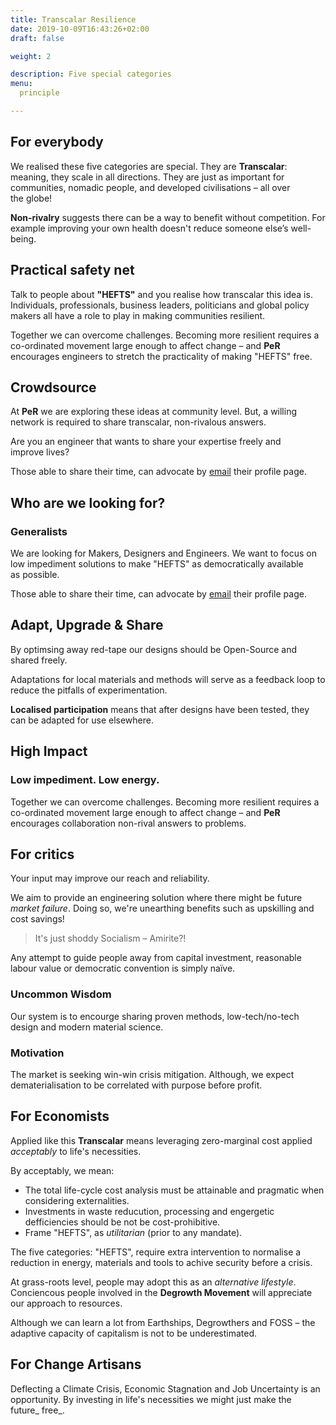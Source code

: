 ```yaml
---
title: Transcalar Resilience
date: 2019-10-09T16:43:26+02:00
draft: false

weight: 2

description: Five special categories 
menu:
  principle

---
```


<!--# Policy, Practice &amp; Purpose-->

<!--# Reimagine:&nbsp;Purpose-->

<!--# Practical safety&nbsp;net-->

## For&nbsp;everybody

We realised these five categories are special. They are **Transcalar**: meaning, they scale in all directions. They are just as important for communities, nomadic people, and developed civilisations – all over the&nbsp;globe!

**Non-rivalry** suggests there can be a way to benefit without competition. For example improving your own health doesn't reduce someone else’s&nbsp;well-being. 

<!-- Can we start to reinforce people's well-being in a free low-energy way? -->

## Practical safety net

Talk to people about **"HEFTS"** and you realise how transcalar this idea is. Individuals, professionals, business leaders, politicians and global policy makers all have a role to play in making communities resilient. 

Together we can overcome challenges. Becoming more resilient requires a co-ordinated movement large enough to affect change – and **PeR** encourages engineers to stretch the practicality of making "HEFTS" free.

## Crowdsource

At **PeR** we are exploring these ideas at community&nbsp;level. But, a willing network is required to share transcalar, non-rivalous answers. <!-- People make the difference – _how can you take this idea&nbsp;further?_ -->

Are you an engineer that wants to share your expertise freely and improve&nbsp;lives?

Those able to share their time, can advocate by [email](mailto:fairtech@pm.me) their profile&nbsp;page.

<!--[email](https://rvo.lt/contact)-->
<!--[email]({{ .Site.BaseURL }}contact)-->

<!--## Who should join?-->

## Who&nbsp;are we looking&nbsp;for?

### Generalists

We are looking for Makers, Designers and Engineers. We want to focus on <!--low impact, low maintainence,--> low&nbsp;impediment solutions to make "HEFTS" as democratically available as&nbsp;possible.

Those able to share their time, can advocate by [email](mailto:fairtech@pm.me) their profile&nbsp;page.

## Adapt, Upgrade &amp;&nbsp;Share

By optimsing away red-tape our designs should be Open-Source and shared freely. 

Adaptations for local materials and methods will serve as a feedback loop to reduce the pitfalls of&nbsp;experimentation. 

**Localised&nbsp;participation** means that after designs have been tested, they can be adapted for use&nbsp;elsewhere. 

<!--Together we can overcome challenges. -->

<!--
## Global fix

Making adaptive designs will be unlike the original due to local resources and tools. But design implementation that anticipate adaptation means we can act before crisis hits.-->

<!--## Make it&nbsp;work-->

## High&nbsp;Impact

### <!--Low&nbsp;maintainence. -->Low&nbsp;impediment. Low&nbsp;energy.

Together we can overcome challenges. Becoming more resilient requires a co-ordinated movement large enough to affect change – and **PeR** encourages collaboration non-rival answers to&nbsp;problems.

## For&nbsp;critics

Your input may improve our&nbsp;reach and&nbsp;reliability. 

We aim to provide an engineering solution where there might be future _market&nbsp;failure_. Doing so, we're unearthing benefits such as upskilling and cost&nbsp;savings! 

> It's just shoddy Socialism&nbsp;–&nbsp;Amirite?!

Any attempt to guide people away from capital investment, reasonable labour value or democratic convention is simply&nbsp;naïve.

<!--Our system is to encourge sharing proven low/no-tech design, uncommon wisdom and executing projects using modern&nbsp;principles.-->

### Uncommon&nbsp;Wisdom

Our system is to encourge sharing proven methods, low-tech/no-tech design and modern material&nbsp;science.

### Motivation

The market is seeking win-win crisis&nbsp;mitigation. Although, we expect dematerialisation to be correlated with purpose before&nbsp;profit.

<!--Why not prepare to avoid unecessary discomfort?-->

<!--
## For&nbsp;entreprenures

Any _actual_ innovation should be assessed if a patent is worth the investment. Considering what we've learned from entreprenureship in SZ, in practice defending ideas can be costly and their value is easier to realise as bargaining chips during funding&nbsp;rounds – or as the final word in an exit&nbsp;strategy.

-->

<!--

"sharing economy"
Design for simple&nbsp;living.

-->
<!-- emergancy preparedness -->

## For&nbsp;Economists

Applied like this **Transcalar** means leveraging zero-marginal cost applied _acceptably_ to life's necessities<!-- (as early as possible)-->. 

By acceptably, we mean:

- The total life-cycle cost analysis must be attainable and pragmatic when considering&nbsp;externalities.
- Investments in waste reducution, processing and engergetic defficiencies should be not be cost-prohibitive.
- Frame "HEFTS", as _utilitarian_ <!--_just and equitable manner_--> (prior to any&nbsp;mandate).

The five categories: "HEFTS", require extra intervention to normalise a reduction in energy, materials and tools to achive security before a&nbsp;crisis.

<!--## For&nbsp;Degrowthers-->

At grass-roots level, people may adopt this as an _alternative lifestyle_. Conciencous people involved in the **Degrowth Movement** will appreciate our approach to&nbsp;resources. 

Although we can learn a lot from Earthships, Degrowthers and FOSS – the adaptive capacity of capitalism is not to be&nbsp;underestimated. <!--Hopefully it will enhance the market for everyone's&nbsp;betterment.-->

<!-- # Purpose -->

## For Change Artisans

<!-- ## Make&nbsp;the future&nbsp;free -->

Deflecting a Climate Crisis, Economic Stagnation and Job Uncertainty is an opportunity. By investing in life's&nbsp;necessities we might just make&nbsp;the future_&nbsp;free_.

<!--
Practical&nbsp;action by Change&nbsp;Artisans everywhere to defend life's&nbsp;necessities.
-->



<!--
## How did Fairtech begin?

### Resilience is transcalar

We realised these five categories are special. They are **Transcalar**: meaning, they scale in all directions. And, are just as important for communities, nomadic people, and developed civilisations – all over the&nbsp;globe!

**Transcalar** suggests there is always the potential to benefit from improvments. For example: improving your health is non-rivalrous – it won't change someone else’s&nbsp;well-being.

If you talk to people about **"HEFTS"**, you'll realise how **transcalar** this idea is because individuals, professionals, business leaders, politicians and global policy makers all have a role to play in making communities resilient that can overcome any challenge!

 -->
